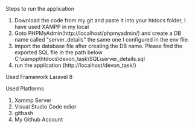 Steps to run the application

1. Download the code from my git and paste it into your htdocs folder, I have used XAMPP in my local
2. Goto PHPMyAdmin(http://localhost/phpmyadmin/) and create a DB name called "server_details" the same one I configured in the env file.
3. import the database file after creating the DB name. Please find the exported SQL file in the path below        C:\xampp\htdocs\devon_task\SQL\server_details.sql
4. run the application (http://localhost/devon_task/)

Used Framework
Laravel 8

Used Platforms
1. Xammp Server
2. Visual Studio Code edior
3. gitbash
4. My Github Account
